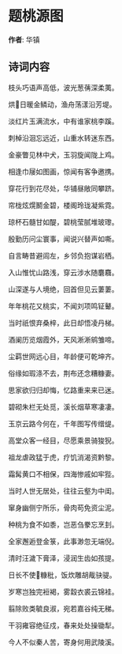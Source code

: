 # 题桃源图

**作者**: 华镇

## 诗词内容

枝头巧语声高低，波光葱蒨深柔荑。

烘𤇭日暖金鳞动，渔舟荡漾沿芳堤。

淡红片玉满流水，中有谁家桃李蹊。

刺棹沿洄忘远近，山重水转迷东西。

金豪瞥见林中犬，玉羽旋闻陇上鸡。

相逢巾屦如图画，惊闻有客争邀携。

穿花行到花尽处，华铺昼敞同攀跻。

帘栊炫熀鬭金碧，楼阁玲珑凝紫霓。

琼杯石髓甘如醍，碧桃莹腻堆玻瓈。

殷勤历问尘寰事，闻说兴替声如嘶。

自言畴昔避闾左，乡邻负抱谋岩栖。

入山惟忧山路浅，穿云涉水随麏麛。

山深遂与人境绝，回首但见云萋萋。

年年桃花又桃实，不闻刘项鸣钲鼙。

当时祇恨弃桑梓，此日却悟凌丹梯。

酒阑历览烟霞外，天风淅淅鹓雏啼。

尘羁世网远心目，年龄便可乾坤齐。

俗缘如瑕涤不去，荆布还念糟糠妻。

思家欲归归却悔，忆路重来来已迷。

碧砌朱栏无处觅，溪长烟草寒凄凄。

玉京云路今何在，千年图写传缯缇。

高堂众客一经目，尽愿乘景骑狻猊。

祖龙虐政猛于虎，疗饥消渴资黔黎。

霜髯黄口不相保，四海惨戚如牢狴。

当时人世无居处，往往云壑为中闺。

窜身幽侧宁所乐，骨肉苟免资尘泥。

种桃为食不如黍，岂恶刍豢忘烹刲。

全家邂逅登金箓，此事渺忽无端倪。

清时汪濊下膏泽，浸润生齿如孩提。

日长不使𫗦糠秕，饭炊雕胡胾𫘝𫘨。

岁寒岂独完裋褐，雾縠衣裘云锦袿。

翦除败类毓良淑，宛若嘉谷纯无稊。

干羽雍容绝征戍，春来处处操锄犁。

今人不似秦人苦，寄身何用武陵溪。


